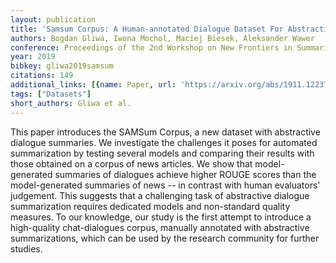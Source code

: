 ```yaml
---
layout: publication
title: 'Samsum Corpus: A Human-annotated Dialogue Dataset For Abstractive Summarization'
authors: Bogdan Gliwa, Iwona Mochol, Maciej Biesek, Aleksander Wawer
conference: Proceedings of the 2nd Workshop on New Frontiers in Summarization
year: 2019
bibkey: gliwa2019samsum
citations: 149
additional_links: [{name: Paper, url: 'https://arxiv.org/abs/1911.12237'}]
tags: ["Datasets"]
short_authors: Gliwa et al.
---
```

This paper introduces the SAMSum Corpus, a new dataset with abstractive
dialogue summaries. We investigate the challenges it poses for automated
summarization by testing several models and comparing their results with those
obtained on a corpus of news articles. We show that model-generated summaries
of dialogues achieve higher ROUGE scores than the model-generated summaries of
news -- in contrast with human evaluators' judgement. This suggests that a
challenging task of abstractive dialogue summarization requires dedicated
models and non-standard quality measures. To our knowledge, our study is the
first attempt to introduce a high-quality chat-dialogues corpus, manually
annotated with abstractive summarizations, which can be used by the research
community for further studies.